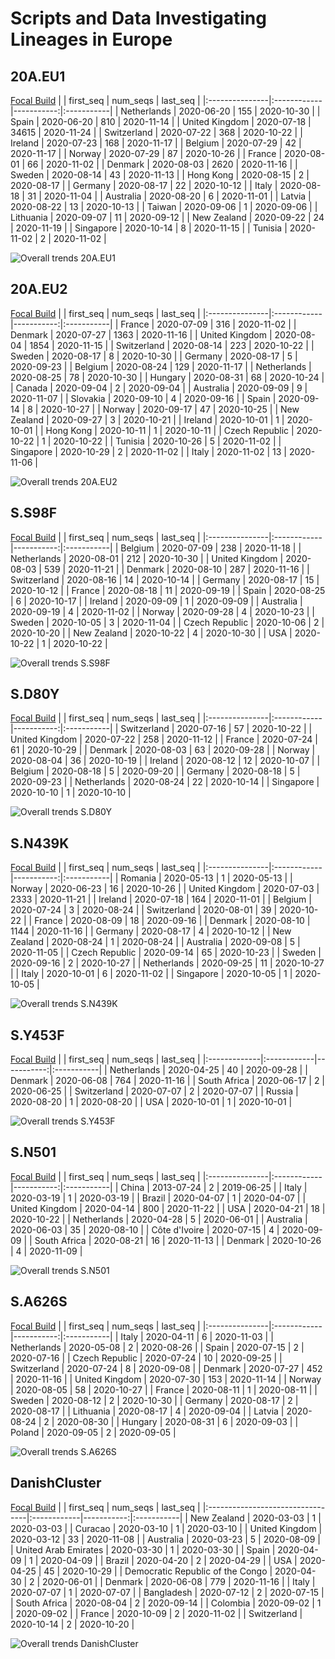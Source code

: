 # Scripts and Data Investigating Lineages in Europe




## 20A.EU1
[Focal Build](https://nextstrain.org/groups/neherlab/ncov/20A.EU1?f_region=Europe)
|                | first_seq   |   num_seqs | last_seq   |
|:---------------|:------------|-----------:|:-----------|
| Netherlands    | 2020-06-20  |        155 | 2020-10-30 |
| Spain          | 2020-06-20  |        810 | 2020-11-14 |
| United Kingdom | 2020-07-18  |      34615 | 2020-11-24 |
| Switzerland    | 2020-07-22  |        368 | 2020-10-22 |
| Ireland        | 2020-07-23  |        168 | 2020-11-17 |
| Belgium        | 2020-07-29  |         42 | 2020-11-17 |
| Norway         | 2020-07-29  |         87 | 2020-10-26 |
| France         | 2020-08-01  |         66 | 2020-11-02 |
| Denmark        | 2020-08-03  |       2620 | 2020-11-16 |
| Sweden         | 2020-08-14  |         43 | 2020-11-13 |
| Hong Kong      | 2020-08-15  |          2 | 2020-08-17 |
| Germany        | 2020-08-17  |         22 | 2020-10-12 |
| Italy          | 2020-08-18  |         31 | 2020-11-04 |
| Australia      | 2020-08-20  |          6 | 2020-11-01 |
| Latvia         | 2020-08-22  |         13 | 2020-10-13 |
| Taiwan         | 2020-09-06  |          1 | 2020-09-06 |
| Lithuania      | 2020-09-07  |         11 | 2020-09-12 |
| New Zealand    | 2020-09-22  |         24 | 2020-11-19 |
| Singapore      | 2020-10-14  |          8 | 2020-11-15 |
| Tunisia        | 2020-11-02  |          2 | 2020-11-02 |

![Overall trends 20A.EU1](/overall_trends_figures/overall_trends_20A.EU1.png)

## 20A.EU2
[Focal Build](https://nextstrain.org/groups/neherlab/ncov/20A.EU2?f_region=Europe)
|                | first_seq   |   num_seqs | last_seq   |
|:---------------|:------------|-----------:|:-----------|
| France         | 2020-07-09  |        316 | 2020-11-02 |
| Denmark        | 2020-07-27  |       1363 | 2020-11-16 |
| United Kingdom | 2020-08-04  |       1854 | 2020-11-15 |
| Switzerland    | 2020-08-14  |        223 | 2020-10-22 |
| Sweden         | 2020-08-17  |          8 | 2020-10-30 |
| Germany        | 2020-08-17  |          5 | 2020-09-23 |
| Belgium        | 2020-08-24  |        129 | 2020-11-17 |
| Netherlands    | 2020-08-25  |         78 | 2020-10-30 |
| Hungary        | 2020-08-31  |         68 | 2020-10-24 |
| Canada         | 2020-09-04  |          2 | 2020-09-04 |
| Australia      | 2020-09-09  |          9 | 2020-11-07 |
| Slovakia       | 2020-09-10  |          4 | 2020-09-16 |
| Spain          | 2020-09-14  |          8 | 2020-10-27 |
| Norway         | 2020-09-17  |         47 | 2020-10-25 |
| New Zealand    | 2020-09-27  |          3 | 2020-10-21 |
| Ireland        | 2020-10-01  |          1 | 2020-10-01 |
| Hong Kong      | 2020-10-11  |          1 | 2020-10-11 |
| Czech Republic | 2020-10-22  |          1 | 2020-10-22 |
| Tunisia        | 2020-10-26  |          5 | 2020-11-02 |
| Singapore      | 2020-10-29  |          2 | 2020-11-02 |
| Italy          | 2020-11-02  |         13 | 2020-11-06 |

![Overall trends 20A.EU2](/overall_trends_figures/overall_trends_20A.EU2.png)

## S.S98F
[Focal Build](https://nextstrain.org/groups/neherlab/ncov/S.S98F?f_region=Europe)
|                | first_seq   |   num_seqs | last_seq   |
|:---------------|:------------|-----------:|:-----------|
| Belgium        | 2020-07-09  |        238 | 2020-11-18 |
| Netherlands    | 2020-08-01  |        212 | 2020-10-30 |
| United Kingdom | 2020-08-03  |        539 | 2020-11-21 |
| Denmark        | 2020-08-10  |        287 | 2020-11-16 |
| Switzerland    | 2020-08-16  |         14 | 2020-10-14 |
| Germany        | 2020-08-17  |         15 | 2020-10-12 |
| France         | 2020-08-18  |         11 | 2020-09-19 |
| Spain          | 2020-08-25  |          6 | 2020-10-17 |
| Ireland        | 2020-09-09  |          1 | 2020-09-09 |
| Australia      | 2020-09-19  |          4 | 2020-11-02 |
| Norway         | 2020-09-28  |          4 | 2020-10-23 |
| Sweden         | 2020-10-05  |          3 | 2020-11-04 |
| Czech Republic | 2020-10-06  |          2 | 2020-10-20 |
| New Zealand    | 2020-10-22  |          4 | 2020-10-30 |
| USA            | 2020-10-22  |          1 | 2020-10-22 |

![Overall trends S.S98F](/overall_trends_figures/overall_trends_S.S98F.png)

## S.D80Y
[Focal Build](https://nextstrain.org/groups/neherlab/ncov/S.D80Y?f_region=Europe)
|                | first_seq   |   num_seqs | last_seq   |
|:---------------|:------------|-----------:|:-----------|
| Switzerland    | 2020-07-16  |         57 | 2020-10-22 |
| United Kingdom | 2020-07-22  |        258 | 2020-11-12 |
| France         | 2020-07-24  |         61 | 2020-10-29 |
| Denmark        | 2020-08-03  |         63 | 2020-09-28 |
| Norway         | 2020-08-04  |         36 | 2020-10-19 |
| Ireland        | 2020-08-12  |         12 | 2020-10-07 |
| Belgium        | 2020-08-18  |          5 | 2020-09-20 |
| Germany        | 2020-08-18  |          5 | 2020-09-23 |
| Netherlands    | 2020-08-24  |         22 | 2020-10-14 |
| Singapore      | 2020-10-10  |          1 | 2020-10-10 |

![Overall trends S.D80Y](/overall_trends_figures/overall_trends_S.D80Y.png)

## S.N439K
[Focal Build](https://nextstrain.org/groups/neherlab/ncov/S.N439K?f_region=Europe)
|                | first_seq   |   num_seqs | last_seq   |
|:---------------|:------------|-----------:|:-----------|
| Romania        | 2020-05-13  |          1 | 2020-05-13 |
| Norway         | 2020-06-23  |         16 | 2020-10-26 |
| United Kingdom | 2020-07-03  |       2333 | 2020-11-21 |
| Ireland        | 2020-07-18  |        164 | 2020-11-01 |
| Belgium        | 2020-07-24  |          3 | 2020-08-24 |
| Switzerland    | 2020-08-01  |         39 | 2020-10-22 |
| France         | 2020-08-09  |         18 | 2020-09-16 |
| Denmark        | 2020-08-10  |       1144 | 2020-11-16 |
| Germany        | 2020-08-17  |          4 | 2020-10-12 |
| New Zealand    | 2020-08-24  |          1 | 2020-08-24 |
| Australia      | 2020-09-08  |          5 | 2020-11-05 |
| Czech Republic | 2020-09-14  |         65 | 2020-10-23 |
| Sweden         | 2020-09-16  |          2 | 2020-10-27 |
| Netherlands    | 2020-09-25  |         11 | 2020-10-27 |
| Italy          | 2020-10-01  |          6 | 2020-11-02 |
| Singapore      | 2020-10-05  |          1 | 2020-10-05 |

![Overall trends S.N439K](/overall_trends_figures/overall_trends_S.N439K.png)

## S.Y453F
[Focal Build](https://nextstrain.org/groups/neherlab/ncov/S.Y453F?f_region=Europe)
|              | first_seq   |   num_seqs | last_seq   |
|:-------------|:------------|-----------:|:-----------|
| Netherlands  | 2020-04-25  |         40 | 2020-09-28 |
| Denmark      | 2020-06-08  |        764 | 2020-11-16 |
| South Africa | 2020-06-17  |          2 | 2020-06-25 |
| Switzerland  | 2020-07-07  |          2 | 2020-07-07 |
| Russia       | 2020-08-20  |          1 | 2020-08-20 |
| USA          | 2020-10-01  |          1 | 2020-10-01 |

![Overall trends S.Y453F](/overall_trends_figures/overall_trends_S.Y453F.png)

## S.N501
[Focal Build](https://nextstrain.org/groups/neherlab/ncov/S.N501?f_region=Europe)
|                | first_seq   |   num_seqs | last_seq   |
|:---------------|:------------|-----------:|:-----------|
| China          | 2013-07-24  |          2 | 2019-06-25 |
| Italy          | 2020-03-19  |          1 | 2020-03-19 |
| Brazil         | 2020-04-07  |          1 | 2020-04-07 |
| United Kingdom | 2020-04-14  |        800 | 2020-11-22 |
| USA            | 2020-04-21  |         18 | 2020-10-22 |
| Netherlands    | 2020-04-28  |          5 | 2020-06-01 |
| Australia      | 2020-06-03  |         35 | 2020-08-10 |
| Côte d'Ivoire  | 2020-07-15  |          4 | 2020-09-09 |
| South Africa   | 2020-08-21  |         16 | 2020-11-13 |
| Denmark        | 2020-10-26  |          4 | 2020-11-09 |

![Overall trends S.N501](/overall_trends_figures/overall_trends_S.N501.png)

## S.A626S
[Focal Build](https://nextstrain.org/groups/neherlab/ncov/S.A626S?f_region=Europe)
|                | first_seq   |   num_seqs | last_seq   |
|:---------------|:------------|-----------:|:-----------|
| Italy          | 2020-04-11  |          6 | 2020-11-03 |
| Netherlands    | 2020-05-08  |          2 | 2020-08-26 |
| Spain          | 2020-07-15  |          2 | 2020-07-16 |
| Czech Republic | 2020-07-24  |         10 | 2020-09-25 |
| Switzerland    | 2020-07-24  |          8 | 2020-09-08 |
| Denmark        | 2020-07-27  |        452 | 2020-11-16 |
| United Kingdom | 2020-07-30  |        153 | 2020-11-14 |
| Norway         | 2020-08-05  |         58 | 2020-10-27 |
| France         | 2020-08-11  |          1 | 2020-08-11 |
| Sweden         | 2020-08-12  |          2 | 2020-10-30 |
| Germany        | 2020-08-17  |          2 | 2020-08-17 |
| Lithuania      | 2020-08-17  |          4 | 2020-09-04 |
| Latvia         | 2020-08-24  |          2 | 2020-08-30 |
| Hungary        | 2020-08-31  |          6 | 2020-09-03 |
| Poland         | 2020-09-05  |          2 | 2020-09-05 |

![Overall trends S.A626S](/overall_trends_figures/overall_trends_S.A626S.png)

## DanishCluster
[Focal Build](https://nextstrain.org/groups/neherlab/ncov/DanishCluster?f_region=Europe)
|                                  | first_seq   |   num_seqs | last_seq   |
|:---------------------------------|:------------|-----------:|:-----------|
| New Zealand                      | 2020-03-03  |          1 | 2020-03-03 |
| Curacao                          | 2020-03-10  |          1 | 2020-03-10 |
| United Kingdom                   | 2020-03-12  |         33 | 2020-11-08 |
| Australia                        | 2020-03-23  |          5 | 2020-08-09 |
| United Arab Emirates             | 2020-03-30  |          1 | 2020-03-30 |
| Spain                            | 2020-04-09  |          1 | 2020-04-09 |
| Brazil                           | 2020-04-20  |          2 | 2020-04-29 |
| USA                              | 2020-04-25  |         45 | 2020-10-29 |
| Democratic Republic of the Congo | 2020-04-30  |          2 | 2020-06-01 |
| Denmark                          | 2020-06-08  |        779 | 2020-11-16 |
| Italy                            | 2020-07-07  |          1 | 2020-07-07 |
| Bangladesh                       | 2020-07-12  |          2 | 2020-07-15 |
| South Africa                     | 2020-08-04  |          2 | 2020-09-14 |
| Colombia                         | 2020-09-02  |          1 | 2020-09-02 |
| France                           | 2020-10-09  |          2 | 2020-11-02 |
| Switzerland                      | 2020-10-14  |          2 | 2020-10-20 |

![Overall trends DanishCluster](/overall_trends_figures/overall_trends_DanishCluster.png)
